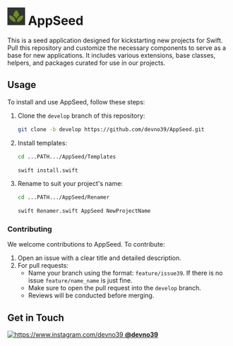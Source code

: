 # ![Swift](https://github.com/devno39/AppSeed/blob/develop/AppSeed/Resources/Assets.xcassets/Logo/logo_40.imageset/1x%2040pt%201.png?raw=true) AppSeed

This is a seed application designed for kickstarting new projects for Swift. Pull this repository and customize the necessary components to serve as a base for new applications. It includes various extensions, base classes, helpers, and packages curated for use in our projects.

## Usage

To install and use AppSeed, follow these steps:

1. Clone the `develop` branch of this repository:

   ```bash
   git clone -b develop https://github.com/devno39/AppSeed.git
   ```

2. Install templates:

   ```bash
   cd ...PATH.../AppSeed/Templates
   ```
   ```bash
   swift install.swift
   ```

2. Rename to suit your project's name:

   ```bash
   cd ...PATH.../AppSeed/Renamer
   ```
   ```bash
   swift Renamer.swift AppSeed NewProjectName
   ```


### Contributing

We welcome contributions to AppSeed. To contribute:

1. Open an issue with a clear title and detailed description.
2. For pull requests:
   - Name your branch using the format: `feature/issue39`. If there is no issue `feature/name_name` is just fine.
   - Make sure to open the pull request into the `develop` branch.
   - Reviews will be conducted before merging.

## Get in Touch

<p align="left">
  <a href="https://www.instagram.com/devno39">
    <img src="https://img.icons8.com/color/48/000000/instagram-new.png" alt="https://www.instagram.com/devno39"/>
    <strong>@devno39</strong>
  </a>
</p>

